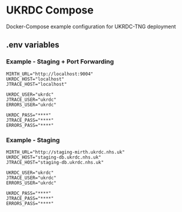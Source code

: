 # UKRDC Compose

Docker-Compose example configuration for UKRDC-TNG deployment

## .env variables

### Example - Staging + Port Forwarding

```none
MIRTH_URL="http://localhost:9004"
UKRDC_HOST="localhost"
JTRACE_HOST="localhost"

UKRDC_USER="ukrdc"
JTRACE_USER="ukrdc"
ERRORS_USER="ukrdc"

UKRDC_PASS="****"
JTRACE_PASS="****"
ERRORS_PASS="****"

```

### Example - Staging

```none
MIRTH_URL="http://staging-mirth.ukrdc.nhs.uk"
UKRDC_HOST="staging-db.ukrdc.nhs.uk"
JTRACE_HOST="staging-db.ukrdc.nhs.uk"

UKRDC_USER="ukrdc"
JTRACE_USER="ukrdc"
ERRORS_USER="ukrdc"

UKRDC_PASS="****"
JTRACE_PASS="****"
ERRORS_PASS="****"

```
